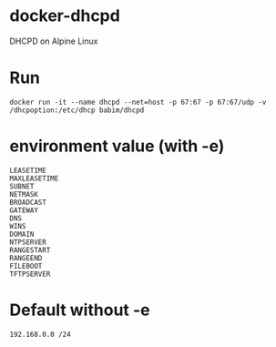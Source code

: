 # docker-dhcpd
DHCPD on Alpine Linux

# Run
```
docker run -it --name dhcpd --net=host -p 67:67 -p 67:67/udp -v /dhcpoption:/etc/dhcp babim/dhcpd
```

# environment value (with -e)
```
LEASETIME
MAXLEASETIME
SUBNET
NETMASK
BROADCAST
GATEWAY
DNS
WINS
DOMAIN
NTPSERVER
RANGESTART
RANGEEND
FILEBOOT
TFTPSERVER
```

# Default without -e
```
192.168.0.0 /24
```
